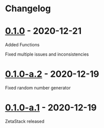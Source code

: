 # Changelog

# [0.1.0](#0.1.0) - 2020-12-21

Added Functions

Fixed multiple issues and inconsistencies

# [0.1.0-a.2](#0.1.0-a.2) - 2020-12-19

Fixed random number generator

# [0.1.0-a.1](#0.1.0-a.1) - 2020-12-19

ZetaStack released
